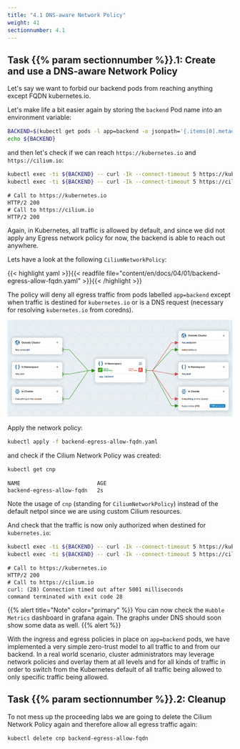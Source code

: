 ```yaml
---
title: "4.1 DNS-aware Network Policy"
weight: 41
sectionnumber: 4.1
---
```



## Task {{% param sectionnumber %}}.1: Create and use a DNS-aware Network Policy

Let's say we want to forbid our backend pods from reaching anything except FQDN kubernetes.io.

Let's make life a bit easier again by storing the `backend` Pod name into an environment variable:

```bash
BACKEND=$(kubectl get pods -l app=backend -o jsonpath='{.items[0].metadata.name}')
echo ${BACKEND}
```

and then let's check if we can reach `https://kubernetes.io` and `https://cilium.io`:

```bash
kubectl exec -ti ${BACKEND} -- curl -Ik --connect-timeout 5 https://kubernetes.io | head -1
kubectl exec -ti ${BACKEND} -- curl -Ik --connect-timeout 5 https://cilium.io | head -1
```

```
# Call to https://kubernetes.io 
HTTP/2 200 
# Call to https://cilium.io
HTTP/2 200 
```

Again, in Kubernetes, all traffic is allowed by default, and since we did not apply any Egress network policy for now, the backend is able to reach out anywhere.

Lets have a look at the following `CiliumNetworkPolicy`:

{{< highlight yaml >}}{{< readfile file="content/en/docs/04/01/backend-egress-allow-fqdn.yaml" >}}{{< /highlight >}}

The policy will deny all egress traffic from pods labelled `app=backend` except when traffic is destined for `kubernetes.io` or is a DNS request (necessary for resolving `kubernetes.io` from coredns).

![Cilium Editor - DNS-aware Network Policy](cilium_dns_policy.png)

Apply the network policy:

```bash
kubectl apply -f backend-egress-allow-fqdn.yaml
```

and check if the Cilium Network Policy was created:

```bash
kubectl get cnp                                
```

```
NAME                        AGE
backend-egress-allow-fqdn   2s
```

Note the usage of `cnp` (standing for `CiliumNetworkPolicy`) instead of the default netpol since we are using custom Cilium resources.

And check that the traffic is now only authorized when destined for `kubernetes.io`:

```bash
kubectl exec -ti ${BACKEND} -- curl -Ik --connect-timeout 5 https://kubernetes.io | head -1
kubectl exec -ti ${BACKEND} -- curl -Ik --connect-timeout 5 https://cilium.io | head -1
```

```
# Call to https://kubernetes.io 
HTTP/2 200 
# Call to https://cilium.io
curl: (28) Connection timed out after 5001 milliseconds
command terminated with exit code 28

```
{{% alert title="Note" color="primary" %}}
You can now check the `Hubble Metrics` dashboard in grafana again. The graphs under DNS should soon show some data as well.
{{% alert %}}

With the ingress and egress policies in place on `app=backend` pods, we have implemented a very simple zero-trust model to all traffic to and from our backend. In a real world scenario, cluster administrators may leverage network policies and overlay them at all levels and for all kinds of traffic in order to switch from the Kubernetes default of all traffic being allowed to only specific traffic being allowed.


## Task {{% param sectionnumber %}}.2: Cleanup

To not mess up the proceeding labs we are going to delete the Cilium Network Policy again and therefore allow all egress traffic again:

```bash
kubectl delete cnp backend-egress-allow-fqdn
```
